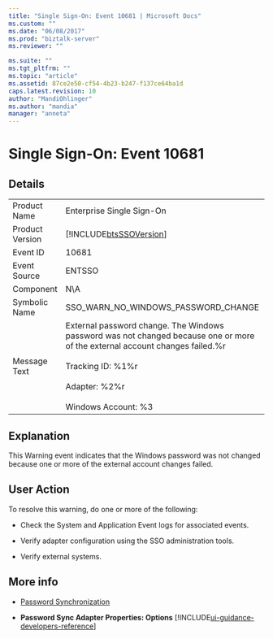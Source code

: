```yaml
---
title: "Single Sign-On: Event 10681 | Microsoft Docs"
ms.custom: ""
ms.date: "06/08/2017"
ms.prod: "biztalk-server"
ms.reviewer: ""

ms.suite: ""
ms.tgt_pltfrm: ""
ms.topic: "article"
ms.assetid: 87ce2e50-cf54-4b23-b247-f137ce64ba1d
caps.latest.revision: 10
author: "MandiOhlinger"
ms.author: "mandia"
manager: "anneta"
---
```

# Single Sign-On: Event 10681
## Details  

|                 |                                                                                                                                                                                                                      |
|-----------------|----------------------------------------------------------------------------------------------------------------------------------------------------------------------------------------------------------------------|
|  Product Name   |                                                                                              Enterprise Single Sign-On                                                                                               |
| Product Version |                                                                              [!INCLUDE[btsSSOVersion](../includes/btsssoversion-md.md)]                                                                              |
|    Event ID     |                                                                                                        10681                                                                                                         |
|  Event Source   |                                                                                                        ENTSSO                                                                                                        |
|    Component    |                                                                                                         N\A                                                                                                          |
|  Symbolic Name  |                                                                                         SSO_WARN_NO_WINDOWS_PASSWORD_CHANGE                                                                                          |
|  Message Text   | External password change. The Windows password was not changed because one or more of the external account changes failed.%r<br /><br /> Tracking ID: %1%r<br /><br /> Adapter: %2%r<br /><br /> Windows Account: %3 |

## Explanation  
 This Warning event indicates that the Windows password was not changed because one or more of the external account changes failed.  

## User Action  
 To resolve this warning, do one or more of the following:  

-   Check the System and Application Event logs for associated events.  

-   Verify adapter configuration using the SSO administration tools.  

-   Verify external systems.  

## More info

- [Password Synchronization](../core/password-synchronization2.md)  

- **Password Sync Adapter Properties: Options** [!INCLUDE[ui-guidance-developers-reference](../includes/ui-guidance-developers-reference.md)]
